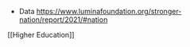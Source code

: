   - Data
    https://www.luminafoundation.org/stronger-nation/report/2021/#nation

[[Higher Education]]